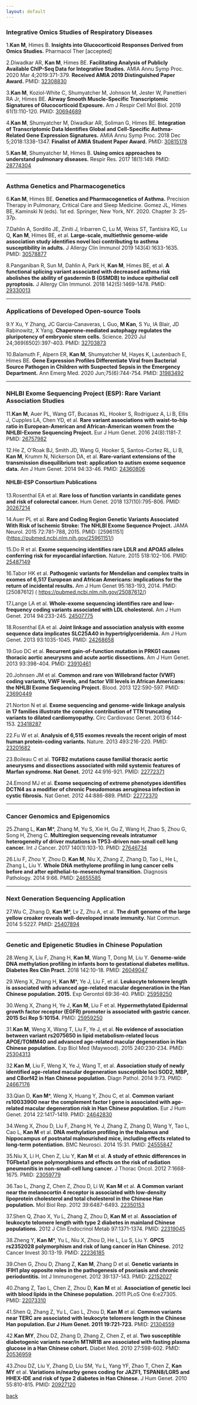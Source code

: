 ```yaml
---
layout: default
---
```


### Integrative Omics Studies of Respiratory Diseases

1.**Kan M**, Himes B. **Insights into Glucocorticoid Responses Derived from Omics Studies.** Pharmacol Ther [accepted]

2.Diwadkar AR, **Kan M**, Himes BE. **Facilitating Analysis of Publicly Available ChIP-Seq Data for Integrative Studies.** AMIA Annu Symp Proc. 2020 Mar 4;2019:371-379. **Received AMIA 2019 Distinguished Paper Award.** PMID: [32308830](https://pubmed.ncbi.nlm.nih.gov/32308830/)

3.**Kan M**, Koziol-White C, Shumyatcher M, Johnson M, Jester W, Panettieri RA Jr, Himes BE. **Airway Smooth Muscle-Specific Transcriptomic Signatures of Glucocorticoid Exposure.** Am J Respir Cell Mol Biol. 2019 61(1):110-120. PMID: [30694689](https://pubmed.ncbi.nlm.nih.gov/30694689/)

4.**Kan M**, Shumyatcher M, Diwadkar AR, Soliman G, Himes BE. **Integration of Transcriptomic Data Identifies Global and Cell-Specific Asthma-Related Gene Expression Signatures.** AMIA Annu Symp Proc. 2018 Dec 5;2018:1338-1347. **Finalist of AMIA Student Paper Award.** PMID: [30815178](https://pubmed.ncbi.nlm.nih.gov/30815178/)

5.**Kan M**, Shumyatcher M, Himes B. **Using omics approaches to understand pulmonary diseases.** Respir Res. 2017 18(1):149. PMID: [28774304](https://pubmed.ncbi.nlm.nih.gov/28774304/)

---

### Asthma Genetics and Pharmacogenetics

6.**Kan M**, Himes BE. **Genetics and Pharmacogenetics of Asthma.** Precision Therapy in Pulmonary, Critical Care and Sleep Medicine. Gomez JL, Himes BE, Kaminski N (eds). 1st ed. Springer, New York, NY. 2020. Chapter 3: 25-37p.

7.Dahlin A, Sordillo JE, Ziniti J, Iribarren C, Lu M, Weiss ST, Tantisira KG, Lu Q, **Kan M**, Himes BE, et al. **Large-scale, multiethnic genome-wide association study identifies novel loci contributing to asthma susceptibility in adults.** J Allergy Clin Immunol 2019 143(4):1633-1635. PMID: [30578877](https://pubmed.ncbi.nlm.nih.gov/30578877/)

8.Panganiban R, Sun M, Dahlin A, Park H, **Kan M**, Himes BE, et al. **A functional splicing variant associated with decreased asthma risk abolishes the ability of gasdermin B (GSMDB) to induce epithelial cell pyroptosis.** J Allergy Clin Immunol. 2018 142(5):1469-1478. PMID: [29330013](https://pubmed.ncbi.nlm.nih.gov/29330013/)

---

### Applications of Developed Open-source Tools

9.Y Xu, Y Zhang, JC Garcia-Canaveras, L Guo, **M Kan**, S Yu, IA Blair, JD Rabinowitz, X Yang. **Chaperone-mediated autophagy regulates the pluripotency of embryonic stem cells.** Science. 2020 Jul 24;369(6502):397-403. PMID: [32703873](https://pubmed.ncbi.nlm.nih.gov/32703873/)

10.Balamuth F, Alpern ER, **Kan M**, Shumyatcher M, Hayes K, Lautenbach E, Himes BE. **Gene Expression Profiles Differentiate Viral from Bacterial Source Pathogen in Children with Suspected Sepsis in the Emergency Department.** Ann Emerg Med. 2020 Jun;75(6):744-754. PMID: [31983492](https://pubmed.ncbi.nlm.nih.gov/31983492/)

---

### NHLBI Exome Sequencing Project (ESP): Rare Variant Association Studies

11.**Kan M**, Auer PL, Wang GT, Bucasas KL, Hooker S, Rodriguez A, Li B, Ellis J, Cupples LA, Chen YD, et al. **Rare variant associations with waist-to-hip ratio in European-American and African-American women from the NHLBI-Exome Sequencing Project.** Eur J Hum Genet. 2016 24(8):1181-7. PMID: [26757982](https://pubmed.ncbi.nlm.nih.gov/26757982/)

12.He Z, O'Roak BJ, Smith JD, Wang G, Hooker S, Santos-Cortez RL, Li B, **Kan M**, Krumm N, Nickerson DA, et al. **Rare-variant extensions of the transmission disequilibrium test: application to autism exome sequence data.** Am J Hum Genet. 2014 94:33-46. PMID: [24360806]( https://pubmed.ncbi.nlm.nih.gov/24360806/)

#### NHLBI-ESP Consortium Publications

13.Rosenthal EA et al. **Rare loss of function variants in candidate genes and risk of colorectal cancer.** Hum Genet. 2018 137(10):795-806. PMID: [30267214](https://pubmed.ncbi.nlm.nih.gov/30267214/)

14.Auer PL et al. **Rare and Coding Region Genetic Variants Associated With Risk of Ischemic Stroke: The NHLBI Exome Sequence Project.** JAMA Neurol. 2015 72:781-788, 2015. PMID: [25961151] (https://pubmed.ncbi.nlm.nih.gov/25961151/)

15.Do R et al. **Exome sequencing identifies rare LDLR and APOA5 alleles conferring risk for myocardial infarction.** Nature. 2015 518:102-106. PMID: [25487149](https://pubmed.ncbi.nlm.nih.gov/25487149/)

16.Tabor HK et al. **Pathogenic variants for Mendelian and complex traits in exomes of 6,517 European and African Americans: implications for the return of incidental results.** Am J Hum Genet 95:183-193, 2014. PMID: [25087612] ( https://pubmed.ncbi.nlm.nih.gov/25087612/)

17.Lange LA et al. **Whole-exome sequencing identifies rare and low-frequency coding variants associated with LDL cholesterol.** Am J Hum Genet. 2014 94:233-245. [24507775]( https://pubmed.ncbi.nlm.nih.gov/24507775/)

18.Rosenthal EA et al. **Joint linkage and association analysis with exome sequence data implicates SLC25A40 in hypertriglyceridemia.** Am J Hum Genet. 2013 93:1035-1045. PMID: [24268658]( https://pubmed.ncbi.nlm.nih.gov/24268658/)

19.Guo DC et al. **Recurrent gain-of-function mutation in PRKG1 causes thoracic aortic aneurysms and acute aortic dissections.** Am J Hum Genet. 2013 93:398-404. PMID: [23910461]( https://pubmed.ncbi.nlm.nih.gov/23910461/)

20.Johnsen JM et al. **Common and rare von Willebrand factor (VWF) coding variants, VWF levels, and factor VIII levels in African Americans: the NHLBI Exome Sequencing Project.** Blood. 2013 122:590-597. PMID: [23690449]( https://pubmed.ncbi.nlm.nih.gov/23690449/)

21.Norton N et al. **Exome sequencing and genome-wide linkage analysis in 17 families illustrate the complex contribution of TTN truncating variants to dilated cardiomyopathy.** Circ Cardiovasc Genet. 2013 6:144-153. [23418287]( https://pubmed.ncbi.nlm.nih.gov/23418287/)

22.Fu W et al. **Analysis of 6,515 exomes reveals the recent origin of most human protein-coding variants.** Nature. 2013 493:216-220. PMID: [23201682](https://pubmed.ncbi.nlm.nih.gov/23201682/)

23.Boileau C et al. **TGFB2 mutations cause familial thoracic aortic aneurysms and dissections associated with mild systemic features of Marfan syndrome. Nat Genet.** 2012 44:916-921. PMID: [22772371](https://pubmed.ncbi.nlm.nih.gov/22772371/)

24.Emond MJ et al. **Exome sequencing of extreme phenotypes identifies DCTN4 as a modifier of chronic Pseudomonas aeruginosa infection in cystic fibrosis.** Nat Genet. 2012 44:886-889. PMID: [22772370](https://pubmed.ncbi.nlm.nih.gov/22772370/)

---

### Cancer Genomics and Epigenomics

25.Zhang L, **Kan M***, Zhang M, Yu S, Xie H, Gu Z, Wang H, Zhao S, Zhou G, Song H, Zheng C. **Multiregion sequencing reveals intratumor heterogeneity of driver mutations in TP53-driven non-small cell lung cancer.** Int J Cancer. 2017 140(1):103-10. PMID: [27646734](https://pubmed.ncbi.nlm.nih.gov/27646734/)

26.Liu F, Zhou Y, Zhou D, **Kan M**, Niu X, Zhang Z, Zhang D, Tao L, He L, Zhang L, Liu Y. **Whole DNA methylome profiling in lung cancer cells before and after epithelial-to-mesenchymal transition.** Diagnosis Pathology. 2014 9:66. PMID: [24655585](https://pubmed.ncbi.nlm.nih.gov/24655585/)

---

### Next Generation Sequencing Application

27.Wu C, Zhang D, **Kan M***, Lv Z, Zhu A, et al. **The draft genome of the large yellow croaker reveals well-developed innate immunity.** Nat Commun. 2014 5:5227. PMID: [25407894](https://pubmed.ncbi.nlm.nih.gov/25407894/)

---

### Genetic and Epigenetic Studies in Chinese Population

28.Weng X, Liu F, Zhang H, **Kan M**, Wang T, Dong M, Liu Y. **Genome-wide DNA methylation profiling in infants born to gestational diabetes mellitus. Diabetes Res Clin Pract.** 2018 142:10-18. PMID: [26049047](https://pubmed.ncbi.nlm.nih.gov/26049047/)

29.Weng X, Zhang H, **Kan M***, Ye J, Liu F, et al. **Leukocyte telomere length is associated with advanced age-related macular degeneration in the Han Chinese population. 2015.** Exp Gerontol 69:36-40. PMID: [25959250](https://pubmed.ncbi.nlm.nih.gov/25959250/)

30.Weng X, Zhang H, Ye J, **Kan M**, Liu F et al. **Hypermethylated Epidermal growth factor receptor (EGFR) promoter is associated with gastric cancer. 2015 Sci Rep 5:10154.** PMID: [25959250](https://pubmed.ncbi.nlm.nih.gov/25959250/)

31.**Kan M**, Weng X, Wang T, Liu F, Ye J, et al. **No evidence of association between variant rs2075650 in lipid metabolism-related locus APOE/TOMM40 and advanced age-related macular degeneration in Han Chinese population.** Exp Biol Med (Maywood). 2015 240:230-234. PMID: [25304313](https://pubmed.ncbi.nlm.nih.gov/25304313/)

32.**Kan M**, Liu F, Weng X, Ye J, Wang T, et al. **Association study of newly identified age-related macular degeneration susceptible loci SOD2, MBP, and C8orf42 in Han Chinese population.** Diagn Pathol. 2014 9:73. PMID: [24667176](https://pubmed.ncbi.nlm.nih.gov/24667176/)

33.Qian D, **Kan M***, Weng X, Huang Y, Zhou C, et al. **Common variant rs10033900 near the complement factor I gene is associated with age-related macular degeneration risk in Han Chinese population.** Eur J Hum Genet. 2014 22:1417-1419. PMID: [24642830](https://pubmed.ncbi.nlm.nih.gov/24642830/)

34.Weng X, Zhou D, Liu F, Zhang H, Ye J, Zhang Z, Zhang D, Wang Y, Tao L, Cao L, **Kan M** et al. **DNA methylation profiling in the thalamus and hippocampus of postnatal malnourished mice, including effects related to long-term potentiation.** BMC Neurosci. 2014 15:31. PMID: [24555847](https://pubmed.ncbi.nlm.nih.gov/24555847/)

35.Niu X, Li H, Chen Z, Liu Y, **Kan M** et al. **A study of ethnic differences in TGFbeta1 gene polymorphisms and effects on the risk of radiation pneumonitis in non-small-cell lung cancer.** J Thorac Oncol. 2012 7:1668-1675. PMID: [23059779](https://pubmed.ncbi.nlm.nih.gov/23059779/)

36.Tao L, Zhang Z, Chen Z, Zhou D, Li W, **Kan M** et al. **A Common variant near the melanocortin 4 receptor is associated with low-density lipoprotein cholesterol and total cholesterol in the Chinese Han population.** Mol Biol Rep. 2012 39:6487-6493. [22350153](https://pubmed.ncbi.nlm.nih.gov/22350153/)

37.Shen Q, Zhao X, Yu L, Zhang Z, Zhou D, **Kan M** et al. **Association of leukocyte telomere length with type 2 diabetes in mainland Chinese populations.** 2012 J Clin Endocrinol Metab 97:1371-1374. PMID: [22319045](https://pubmed.ncbi.nlm.nih.gov/22319045/)

38.Zheng Y, **Kan M***, Yu L, Niu X, Zhou D, He L, Lu S, Liu Y. **GPC5 rs2352028 polymorphism and risk of lung cancer in Han Chinese.** 2012 Cancer Invest 30:13-19. PMID: [22236185]( https://pubmed.ncbi.nlm.nih.gov/22236185/)

39.Chen G, Zhou D, Zhang Z, **Kan M**, Zhang D et al. **Genetic variants in IFIH1 play opposite roles in the pathogenesis of psoriasis and chronic periodontitis.** Int J Immunogenet. 2012 39:137-143. PMID: [22152027]( https://pubmed.ncbi.nlm.nih.gov/22152027/)

40.Zhang Z, Tao L, Chen Z, Zhou D, **Kan M** et al. **Association of genetic loci with blood lipids in the Chinese population.** 2011 PLoS One 6:e27305. PMID: [22073310]( https://pubmed.ncbi.nlm.nih.gov/22073310/)

41.Shen Q, Zhang Z, Yu L, Cao L, Zhou D, **Kan M** et al. **Common variants near TERC are associated with leukocyte telomere length in the Chinese Han population. Eur J Hum Genet. 2011 19:721-723.** PMID: [21304559](https://pubmed.ncbi.nlm.nih.gov/21304559/)

42.**Kan MY**, Zhou DZ, Zhang D, Zhang Z, Chen Z, et al. **Two susceptible diabetogenic variants near/in MTNR1B are associated with fasting plasma glucose in a Han Chinese cohort.** Diabet Med. 2010 27:598-602. PMID: [20536959]( https://pubmed.ncbi.nlm.nih.gov/20536959/)

43.Zhou DZ, Liu Y, Zhang D, Liu SM, Yu L, Yang YF, Zhao T, Chen Z, **Kan MY** et al. **Variations in/nearby genes coding for JAZF1, TSPAN8/LGR5 and HHEX-IDE and risk of type 2 diabetes in Han Chinese.** J Hum Genet. 2010 55:810-815. PMID: [20927120]( https://pubmed.ncbi.nlm.nih.gov/20927120/)


[back](./)
